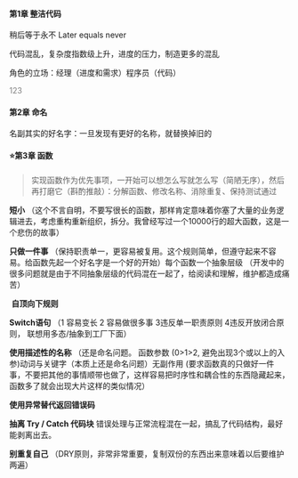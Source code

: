 #### **第1章** 整洁代码

稍后等于永不 Later equals never

代码混乱，复杂度指数级上升，进度的压力，制造更多的混乱

角色的立场：经理（进度和需求）程序员（代码）

<span style="color:grey;"> 123  </span>



#### 第2章 命名

名副其实的好名字：一旦发现有更好的名称，就替换掉旧的



#### :star:**第3章 函数**  

> 实现函数作为优先事项，一开始可以想怎么写就怎么写（简陋无序），然后再打磨它（斟酌推敲）：分解函数、修改名称、消除重复、保持测试通过

**短小** （这个不言自明，不要写很长的函数，那样肯定意味着你塞了大量的业务逻辑进去，考虑重构重新组织，拆分。我曾经写过一个10000行的超大函数，这是一个悲伤的故事）

**只做一件事** （保持职责单一，更容易被复用。这个规则简单，但遵守起来不容易。给函数先起一个好名字是一个好的开始）每个函数一个抽象层级 （开发中的很多问题就是由于不同抽象层级的代码混在一起了，给阅读和理解，维护都造成痛苦）

​    **自顶向下规则** 

**Switch语句** （1 容易变长 2 容易做很多事 3违反单一职责原则 4违反开放闭合原则， 联想用多态/抽象到工厂下面）

**使用描述性的名称** （还是命名问题。 函数参数 (0>1>2, 避免出现3个或以上的入参)动词与关键字（本质上还是命名问题）无副作用 (要求函数真的只做好一件事，不要把其他的事情顺带也做了，这样容易把时序性和耦合性的东西隐藏起来，函数多了就会出现大片这样的类似情况）

**使用异常替代返回错误码**  

**抽离 Try / Catch 代码块** 错误处理与正常流程混在一起，搞乱了代码结构，最好能剥离出去。

**别重复自己** （DRY原则，非常非常重要，复制双份的东西出来意味着以后要维护两遍）

